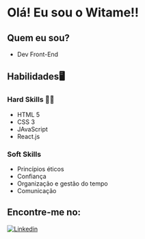 # Olá! Eu sou o Witame!! 

## Quem eu sou?

- Dev Front-End

## Habilidades🖥️

### Hard Skills 👨‍💻

- HTML 5
- CSS 3
- JAvaScript
- React.js

### Soft Skills

- Princípios éticos
- Confiança
- Organização e gestão do tempo
- Comunicação


## Encontre-me no:

[![Linkedin](https://img.shields.io/badge/LinkedIn-0077B5?style=for-the-badge&logo=linkedin&logoColor=white)](https://www.linkedin.com/in/witame-menezes/)
